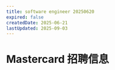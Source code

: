 ```yaml
---
title: software engineer 20250620
expired: false
createdDate: 2025-06-21
lastUpdated: 2025-09-03
---
```


# Mastercard 招聘信息

<JobPostingTable job-posting-json-path="mastercard/data/software-engineer-20250620.json" />
